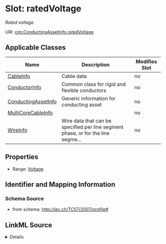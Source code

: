 # Slot: ratedVoltage


_Rated voltage._



URI: [cim:ConductingAssetInfo.ratedVoltage](http://iec.ch/TC57/CIM-generic#ConductingAssetInfo.ratedVoltage)



<!-- no inheritance hierarchy -->




## Applicable Classes

| Name | Description | Modifies Slot |
| --- | --- | --- |
[CableInfo](CableInfo.md) | Cable data |  no  |
[ConductorInfo](ConductorInfo.md) | Common class for rigid and flexible conductors |  no  |
[ConductingAssetInfo](ConductingAssetInfo.md) | Generic information for conducting asset |  no  |
[MultiCoreCableInfo](MultiCoreCableInfo.md) |  |  no  |
[WireInfo](WireInfo.md) | Wire data that can be specified per line segment phase, or for the line segme... |  no  |







## Properties

* Range: [Voltage](Voltage.md)





## Identifier and Mapping Information







### Schema Source


* from schema: http://iec.ch/TC57/2007/profile#




## LinkML Source

<details>
```yaml
name: ratedVoltage
description: Rated voltage.
from_schema: http://iec.ch/TC57/2007/profile#
slot_uri: cim:ConductingAssetInfo.ratedVoltage
alias: ratedVoltage
owner: ConductingAssetInfo
domain_of:
- ConductingAssetInfo
range: Voltage
minimum_cardinality: 0
maximum_cardinality: 1

```
</details>